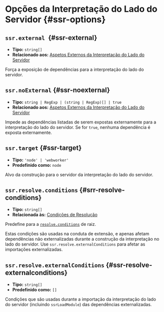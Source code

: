 # Opções da Interpretação do Lado do Servidor {#ssr-options}

## `ssr.external `{#ssr-external}

- **Tipo:** `string[]`
- **Relacionado aos:** [Aspetos Externos da Interpretação do Lado do Servidor](/guide/ssr#ssr-externals)

Força a exposição de dependências para a interpretação do lado do servidor.

## `ssr.noExternal` {#ssr-noexternal}

- **Tipo:** `string | RegExp | (string | RegExp)[] | true`
- **Relacionado aos:** [Aspetos Externos da Interpretação do Lado do Servidor](/guide/ssr#ssr-externals)

Impede as dependências listadas de serem expostas externamente para a interpretação do lado do servidor. Se for `true`, nenhuma dependência é exposta externamente.

## `ssr.target` {#ssr-target}

- **Tipo:** `'node' | 'webworker'`
- **Predefinido como:** `node`

Alvo da construção para o servidor da interpretação do lado do servidor.

## `ssr.resolve.conditions` {#srr-resolve-conditions}

- **Tipo:** `string[]`
- **Relacionada às:** [Condições de Resolução](./shared-options#resolve-conditions)

Predefine para a [`resolve.conditions`](./shared-options#resolve-conditions) de raiz.

Estas condições são usadas na conduta de extensão, e apenas afetam dependências não externalizadas durante a construção da interpretação no lado do servidor. Use `ssr.resolve.externalConditions` para afetar as importações externalizadas.

## `ssr.resolve.externalConditions` {#ssr-resolve-externalconditions}

- **Tipo:** `string[]`
- **Predefinido como:** `[]`

Condições que são usadas durante a importação da interpretação do lado do servidor (incluindo `ssrLoadModule`) das dependências externalizadas.

